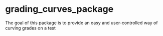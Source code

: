 # grading_curves_package

The goal of this package is to provide an easy and user-controlled way of curving grades on a test
